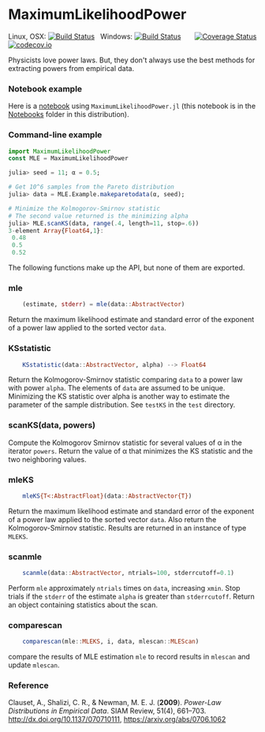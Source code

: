 # MaximumLikelihoodPower

Linux, OSX: [![Build Status](https://travis-ci.org/jlapeyre/MaximumLikelihoodPower.jl.svg)](https://travis-ci.org/jlapeyre/MaximumLikelihoodPower.jl)
&nbsp;
Windows: [![Build Status](https://ci.appveyor.com/api/projects/status/github/jlapeyre/MaximumLikelihoodPower.jl?branch=master&svg=true)](https://ci.appveyor.com/project/jlapeyre/maximumlikelihoodpower-jl)
&nbsp; &nbsp; &nbsp;
[![Coverage Status](https://coveralls.io/repos/github/jlapeyre/MaximumLikelihoodPower.jl/badge.svg?branch=master)](https://coveralls.io/github/jlapeyre/MaximumLikelihoodPower.jl?branch=master)
[![codecov.io](http://codecov.io/github/jlapeyre/MaximumLikelihoodPower.jl/coverage.svg?branch=master)](http://codecov.io/github/jlapeyre/MaximumLikelihoodPower.jl?branch=master)

Physicists love power laws. But, they don't always use the best methods for extracting powers
from empirical data.

### Notebook example

Here is a [notebook](http://nbviewer.jupyter.org/github/jlapeyre/MaximumLikelihoodPower.jl/blob/master/Notebooks/MLE_Pareto_distribution.ipynb) using `MaximumLikelihoodPower.jl` (this notebook is in the [Notebooks](Notebooks/) folder in this distribution).

### Command-line example

```julia
import MaximumLikelihoodPower
const MLE = MaximumLikelihoodPower

julia> seed = 11; α = 0.5;

# Get 10^6 samples from the Pareto distribution
julia> data = MLE.Example.makeparetodata(α, seed);

# Minimize the Kolmogorov-Smirnov statistic
# The second value returned is the minimizing alpha
julia> MLE.scanKS(data, range(.4, length=11, stop=.6))
3-element Array{Float64,1}:
 0.48
 0.5
 0.52
```

The following functions make up the API, but none of them are exported.

### mle

```julia
    (estimate, stderr) = mle(data::AbstractVector)
```

Return the maximum likelihood estimate and standard error of the exponent of a power law
applied to the sorted vector `data`.

### KSstatistic

```julia
    KSstatistic(data::AbstractVector, alpha) --> Float64
```

Return the Kolmogorov-Smirnov statistic
comparing `data` to a power law with power `alpha`. The elements of `data` are
assumed to be unique. Minimizing the KS statistic over alpha is another way
to estimate the parameter of the sample distribution. See `testKS` in the
`test` directory.

### scanKS(data, powers)

Compute the Kolmogorov Smirnov statistic for several values of α in
the iterator `powers`. Return the value of α
that minimizes the KS statistic and the two neighboring values.

### mleKS

```julia
    mleKS{T<:AbstractFloat}(data::AbstractVector{T})
```

Return the maximum likelihood estimate and standard error of the exponent of a power law
applied to the sorted vector `data`. Also return the Kolmogorov-Smirnov statistic. Results
are returned in an instance of type `MLEKS`.

### scanmle

```julia
    scanmle(data::AbstractVector, ntrials=100, stderrcutoff=0.1)
````

Perform `mle` approximately `ntrials` times on `data`, increasing `xmin`. Stop trials
if the `stderr` of the estimate `alpha` is greater than `stderrcutoff`. Return an object
containing statistics about the scan.

### comparescan

```julia
    comparescan(mle::MLEKS, i, data, mlescan::MLEScan)
```
compare the results of MLE estimation `mle` to record results
in `mlescan` and update `mlescan`.

### Reference

Clauset, A., Shalizi, C. R., & Newman, M. E. J. (**2009**).
*Power-Law Distributions in Empirical Data*. SIAM Review, 51(4),
661–703. http://dx.doi.org/10.1137/070710111, https://arxiv.org/abs/0706.1062


<!--  LocalWords:  MaximumLikelihoodPower OSX nbsp codecov io
 -->
<!--  LocalWords:  mle stderr KSstatistic
 -->
